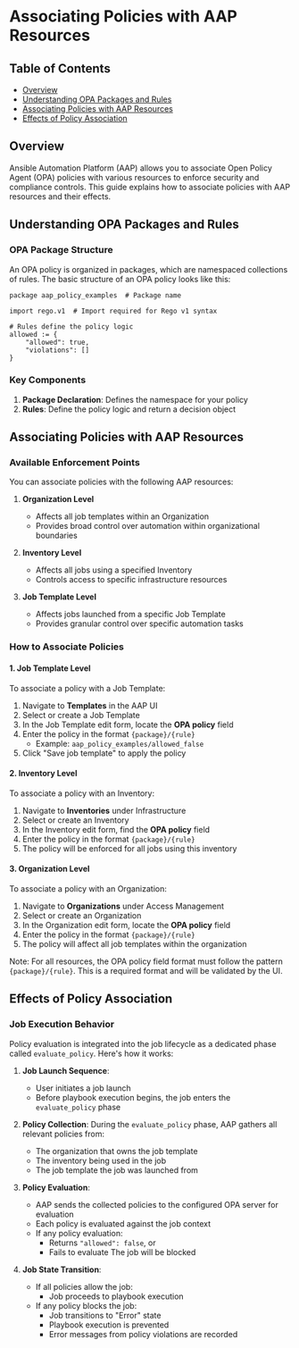# Associating Policies with AAP Resources

## Table of Contents
- [Overview](#overview)
- [Understanding OPA Packages and Rules](#understanding-opa-packages-and-rules)
- [Associating Policies with AAP Resources](#associating-policies-with-aap-resources)
- [Effects of Policy Association](#effects-of-policy-association)

## Overview

Ansible Automation Platform (AAP) allows you to associate Open Policy Agent (OPA) policies with various resources to enforce security and compliance controls. This guide explains how to associate policies with AAP resources and their effects.

## Understanding OPA Packages and Rules

### OPA Package Structure

An OPA policy is organized in packages, which are namespaced collections of rules. The basic structure of an OPA policy looks like this:

```rego
package aap_policy_examples  # Package name

import rego.v1  # Import required for Rego v1 syntax

# Rules define the policy logic
allowed := {
    "allowed": true,
    "violations": []
}
```

### Key Components

1. **Package Declaration**: Defines the namespace for your policy
2. **Rules**: Define the policy logic and return a decision object

## Associating Policies with AAP Resources

### Available Enforcement Points

You can associate policies with the following AAP resources:

1. **Organization Level**
   - Affects all job templates within an Organization
   - Provides broad control over automation within organizational boundaries

2. **Inventory Level**
   - Affects all jobs using a specified Inventory
   - Controls access to specific infrastructure resources

3. **Job Template Level**
   - Affects jobs launched from a specific Job Template
   - Provides granular control over specific automation tasks

### How to Associate Policies

#### 1. Job Template Level

To associate a policy with a Job Template:
1. Navigate to **Templates** in the AAP UI
2. Select or create a Job Template
3. In the Job Template edit form, locate the **OPA policy** field
4. Enter the policy in the format `{package}/{rule}`
   - Example: `aap_policy_examples/allowed_false`
5. Click "Save job template" to apply the policy

#### 2. Inventory Level

To associate a policy with an Inventory:
1. Navigate to **Inventories** under Infrastructure
2. Select or create an Inventory
3. In the Inventory edit form, find the **OPA policy** field
4. Enter the policy in the format `{package}/{rule}`
5. The policy will be enforced for all jobs using this inventory

#### 3. Organization Level

To associate a policy with an Organization:
1. Navigate to **Organizations** under Access Management
2. Select or create an Organization
3. In the Organization edit form, locate the **OPA policy** field
4. Enter the policy in the format `{package}/{rule}`
5. The policy will affect all job templates within the organization

Note: For all resources, the OPA policy field format must follow the pattern `{package}/{rule}`. This is a required format and will be validated by the UI.

## Effects of Policy Association

### Job Execution Behavior

Policy evaluation is integrated into the job lifecycle as a dedicated phase called `evaluate_policy`. Here's how it works:

1. **Job Launch Sequence**:
   - User initiates a job launch
   - Before playbook execution begins, the job enters the `evaluate_policy` phase

2. **Policy Collection**:
   During the `evaluate_policy` phase, AAP gathers all relevant policies from:
   - The organization that owns the job template
   - The inventory being used in the job
   - The job template the job was launched from

3. **Policy Evaluation**:
   - AAP sends the collected policies to the configured OPA server for evaluation
   - Each policy is evaluated against the job context
   - If any policy evaluation:
     - Returns `"allowed": false`, or
     - Fails to evaluate
     The job will be blocked

4. **Job State Transition**:
   - If all policies allow the job:
     - Job proceeds to playbook execution
   - If any policy blocks the job:
     - Job transitions to "Error" state
     - Playbook execution is prevented
     - Error messages from policy violations are recorded 